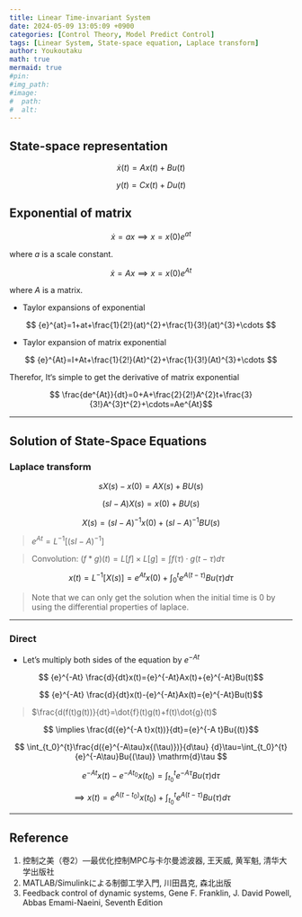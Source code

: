 ```yaml
---
title: Linear Time-invariant System
date: 2024-05-09 13:05:09 +0900
categories: [Control Theory, Model Predict Control]
tags: [Linear System, State-space equation, Laplace transform]
author: Youkoutaku
math: true
mermaid: true
#pin: 
#img_path: 
#image:
#  path: 
#  alt: 
---
```


## State-space representation

$$
\dot{x}(t)=Ax(t)+Bu(t)
$$

$$
y(t)=Cx(t)+Du(t)
$$

## Exponential of matrix

$$
\dot{x}=ax \implies x=x(0)e^{at}
$$

where $a$ is a scale constant.

$$
\dot{x}=Ax \implies x=x(0)e^{At}
$$

where $A$ is a matrix.

- Taylor expansions of exponential

$$
{e}^{at}=1+at+\frac{1}{2!}(at)^{2}+\frac{1}{3!}(at)^{3}+\cdots $$

- Taylor expansion of matrix exponential

$$
{e}^{At}=I+At+\frac{1}{2!}(At)^{2}+\frac{1}{3!}(At)^{3}+\cdots $$

Therefor, It‘s simple to get the derivative of matrix exponential

$$
\frac{de^{At}}{dt}=0+A+\frac{2}{2!}A^{2}t+\frac{3}{3!}A^{3}t^{2}+\cdots=Ae^{At}$$

---

## Solution of State-Space Equations

### Laplace transform

$$
sX(s)-x(0)=AX(s)+BU(s)$$

$$
(sI-A)X(s)=x(0)+BU(s)$$

$$
X(s)=(sI-A)^{-1}x(0)+(sI-A)^{-1}BU(s)$$

>$e^{At}=L^{-1}\left[(sI-A)^{-1}\right]$

>Convolution: $(f*g)(t)= L[f]\times L[g] =\int_{}f(\tau)\cdot g(t-\tau)d\tau$

$$
x(t)=L^{-1}[X(s)]=e^{At}x(0)+\int^{t}_{0}e^{A(t-\tau)}Bu(\tau)d\tau$$

>Note that we can only get the solution when the initial time is 0 by using the differential properties of laplace.

---

### Direct
- Let’s multiply both sides of the equation by $e^{-At}$ 

$$
{e}^{-At} \frac{d}{dt}x(t)={e}^{-At}Ax(t)+{e}^{-At}Bu(t)$$

$$
{e}^{-At} \frac{d}{dt}x(t)-{e}^{-At}Ax(t)={e}^{-At}Bu(t)$$

> $\frac{d(f(t)g(t))}{dt}=\dot{f}(t)g(t)+f(t)\dot{g}(t)$

$$
\implies \frac{d({e}^{-A t}x(t))}{dt}={e}^{-A t}Bu{(t)}$$

$$
\int_{t_0}^{t}\frac{d({e}^{-A\tau}x{(\tau)})}{d\tau} {d}\tau=\int_{t_0}^{t}{e}^{-A\tau}Bu{(\tau)} \mathrm{d}\tau $$

$$
e^{-At}x(t)-e^{-At_0}x(t_0)=\int_{t_0}^{t}{e}^{-A\tau}Bu{(\tau)} \mathrm{d}\tau $$

$$
\implies  x(t)=e^{A(t-t_0)}x(t_0)+\int^{t}_{t_0}e^{A(t-\tau)}Bu(\tau)d\tau$$

---
## Reference
1. 控制之美（卷2）—最优化控制MPC与卡尔曼滤波器, 王天威, 黄军魁, 清华大学出版社
2. MATLAB/Simulinkによる制御工学入門, 川田昌克, 森北出版
3. Feedback control of dynamic systems, Gene F. Franklin, J. David Powell, Abbas Emami-Naeini, Seventh Edition